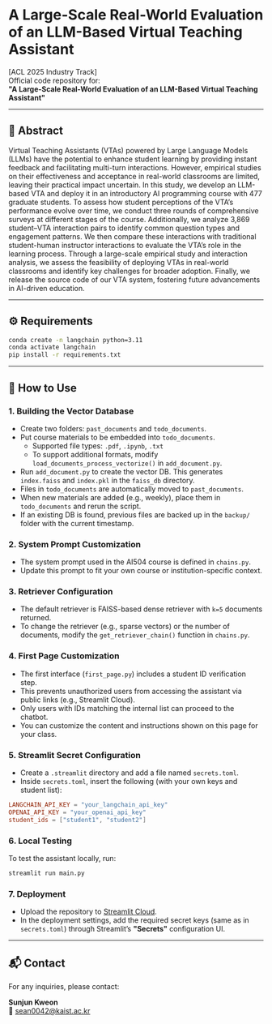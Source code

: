 # A Large-Scale Real-World Evaluation of an LLM-Based Virtual Teaching Assistant

[ACL 2025 Industry Track]  
Official code repository for:  
**"A Large-Scale Real-World Evaluation of an LLM-Based Virtual Teaching Assistant"**

---

## 🧾 Abstract

Virtual Teaching Assistants (VTAs) powered by Large Language Models (LLMs) have the potential to enhance student learning by providing instant feedback and facilitating multi-turn interactions. However, empirical studies on their effectiveness and acceptance in real-world classrooms are limited, leaving their practical impact uncertain. In this study, we develop an LLM-based VTA and deploy it in an introductory
AI programming course with 477 graduate students. To assess how student perceptions of the VTA’s performance evolve over time, we conduct three rounds of comprehensive surveys at different stages of the course. Additionally, we analyze 3,869 student–VTA interaction pairs to identify common question types and engagement patterns. We then compare these interactions with traditional student-human instructor interactions to evaluate the VTA’s role in the learning process. Through a large-scale empirical study and interaction analysis, we assess the feasibility of deploying VTAs in real-world classrooms and identify key challenges for broader adoption. Finally, we release the source code of our VTA system, fostering future advancements in AI-driven education.

---

## ⚙️ Requirements

```bash
conda create -n langchain python=3.11
conda activate langchain
pip install -r requirements.txt
```

---

## 🚀 How to Use

### 1. Building the Vector Database

- Create two folders: `past_documents` and `todo_documents`.
- Put course materials to be embedded into `todo_documents`.
  - Supported file types: `.pdf`, `.ipynb`, `.txt`
  - To support additional formats, modify `load_documents_process_vectorize()` in `add_document.py`.
- Run `add_document.py` to create the vector DB. This generates `index.faiss` and `index.pkl` in the `faiss_db` directory.
- Files in `todo_documents` are automatically moved to `past_documents`.
- When new materials are added (e.g., weekly), place them in `todo_documents` and rerun the script.
- If an existing DB is found, previous files are backed up in the `backup/` folder with the current timestamp.

### 2. System Prompt Customization

- The system prompt used in the AI504 course is defined in `chains.py`.
- Update this prompt to fit your own course or institution-specific context.

### 3. Retriever Configuration

- The default retriever is FAISS-based dense retriever with `k=5` documents returned.
- To change the retriever (e.g., sparse vectors) or the number of documents, modify the `get_retriever_chain()` function in `chains.py`.

### 4. First Page Customization

- The first interface (`first_page.py`) includes a student ID verification step.
- This prevents unauthorized users from accessing the assistant via public links (e.g., Streamlit Cloud).
- Only users with IDs matching the internal list can proceed to the chatbot.
- You can customize the content and instructions shown on this page for your class.

### 5. Streamlit Secret Configuration

- Create a `.streamlit` directory and add a file named `secrets.toml`.
- Inside `secrets.toml`, insert the following (with your own keys and student list):

```toml
LANGCHAIN_API_KEY = "your_langchain_api_key"
OPENAI_API_KEY = "your_openai_api_key"
student_ids = ["student1", "student2"]
```

### 6. Local Testing

To test the assistant locally, run:

```bash
streamlit run main.py
```

### 7. Deployment

- Upload the repository to [Streamlit Cloud](https://streamlit.io/cloud).
- In the deployment settings, add the required secret keys (same as in `secrets.toml`) through Streamlit’s **"Secrets"** configuration UI.

---

## 📬 Contact

For any inquiries, please contact:

**Sunjun Kweon**  
📧 sean0042@kaist.ac.kr